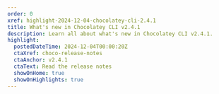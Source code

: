 ```yaml
---
order: 0
xref: highlight-2024-12-04-chocolatey-cli-2.4.1
title: What's new in Chocolatey CLI v2.4.1
description: Learn all about what's new in Chocolatey CLI v2.4.1.
highlight:
  postedDateTime: 2024-12-04T00:00:20Z
  ctaXref: choco-release-notes
  ctaAnchor: v2.4.1
  ctaText: Read the release notes
  showOnHome: true
  showOnHighlights: true
---
```

